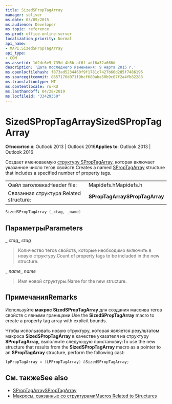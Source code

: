 ```yaml
---
title: SizedSPropTagArray
manager: soliver
ms.date: 03/09/2015
ms.audience: Developer
ms.topic: reference
ms.prod: office-online-server
localization_priority: Normal
api_name:
- MAPI.SizedSPropTagArray
api_type:
- COM
ms.assetid: 1d2dc6e9-735d-4b5b-af6f-adf6a32a666d
description: 'Дата последнего изменения: 9 марта 2015 г.'
ms.openlocfilehash: f873ad5234460f9f1781c7427b60d285f7486196
ms.sourcegitcommit: 8657170d071f9bcf680aba50b9c07f2a4fb82283
ms.translationtype: MT
ms.contentlocale: ru-RU
ms.lasthandoff: 04/28/2019
ms.locfileid: "33429350"
---
```

# <a name="sizedsproptagarray"></a><span data-ttu-id="5877a-103">SizedSPropTagArray</span><span class="sxs-lookup"><span data-stu-id="5877a-103">SizedSPropTagArray</span></span>

<span data-ttu-id="5877a-104">**Относится к**: Outlook 2013 | Outlook 2016</span><span class="sxs-lookup"><span data-stu-id="5877a-104">**Applies to**: Outlook 2013 | Outlook 2016</span></span> 
  
<span data-ttu-id="5877a-105">Создает именоваемую [структуру SPropTagArray,](sproptagarray.md) которая включает указанное число тегов свойств.</span><span class="sxs-lookup"><span data-stu-id="5877a-105">Creates a named [SPropTagArray](sproptagarray.md) structure that includes a specified number of property tags.</span></span> 
  
|||
|:-----|:-----|
|<span data-ttu-id="5877a-106">Файл заголовка:</span><span class="sxs-lookup"><span data-stu-id="5877a-106">Header file:</span></span>  <br/> |<span data-ttu-id="5877a-107">Mapidefs.h</span><span class="sxs-lookup"><span data-stu-id="5877a-107">Mapidefs.h</span></span>  <br/> |
|<span data-ttu-id="5877a-108">Связанная структура:</span><span class="sxs-lookup"><span data-stu-id="5877a-108">Related structure:</span></span>  <br/> |<span data-ttu-id="5877a-109">**SPropTagArray**</span><span class="sxs-lookup"><span data-stu-id="5877a-109">**SPropTagArray**</span></span> <br/> |
   
```cpp
SizedSPropTagArray (_ctag, _name)
```

## <a name="parameters"></a><span data-ttu-id="5877a-110">Параметры</span><span class="sxs-lookup"><span data-stu-id="5877a-110">Parameters</span></span>

<span data-ttu-id="5877a-111">_ _ctag_</span><span class="sxs-lookup"><span data-stu-id="5877a-111">_ _ctag_</span></span>
  
> <span data-ttu-id="5877a-112">Количество тегов свойств, которые необходимо включить в новую структуру.</span><span class="sxs-lookup"><span data-stu-id="5877a-112">Count of property tags to be included in the new structure.</span></span>
    
<span data-ttu-id="5877a-113">_ _name_</span><span class="sxs-lookup"><span data-stu-id="5877a-113">_ _name_</span></span>
  
> <span data-ttu-id="5877a-114">Имя новой структуры.</span><span class="sxs-lookup"><span data-stu-id="5877a-114">Name for the new structure.</span></span>
    
## <a name="remarks"></a><span data-ttu-id="5877a-115">Примечания</span><span class="sxs-lookup"><span data-stu-id="5877a-115">Remarks</span></span>

<span data-ttu-id="5877a-116">Используйте **макрос SizedSPropTagArray** для создания массива тегов свойств с явными границами.</span><span class="sxs-lookup"><span data-stu-id="5877a-116">Use the **SizedSPropTagArray** macro to create a property tag array with explicit bounds.</span></span> 
  
<span data-ttu-id="5877a-117">Чтобы использовать новую структуру, которая является результатом макроса **SizedSPropTagArray** в качестве указателя на структуру **SPropTagArray,** выполните следующую пристановку:</span><span class="sxs-lookup"><span data-stu-id="5877a-117">To use the new structure that results from the **SizedSPropTagArray** macro as a pointer to an **SPropTagArray** structure, perform the following cast:</span></span> 
  
```cpp
lpPropTagArray = (LPPropTagArray) &SizedSPropTagArray;

```

## <a name="see-also"></a><span data-ttu-id="5877a-118">См. также</span><span class="sxs-lookup"><span data-stu-id="5877a-118">See also</span></span>

- [<span data-ttu-id="5877a-119">SPropTagArray</span><span class="sxs-lookup"><span data-stu-id="5877a-119">SPropTagArray</span></span>](sproptagarray.md)
- [<span data-ttu-id="5877a-120">Макросы, связанные со структурами</span><span class="sxs-lookup"><span data-stu-id="5877a-120">Macros Related to Structures</span></span>](macros-related-to-structures.md)

